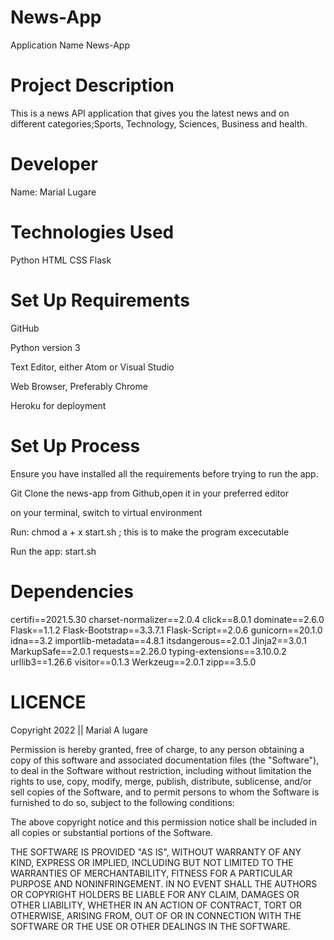 # News-App
Application Name
News-App

# Project Description
This is a news API application that gives you the latest news and on different categories;Sports, Technology, Sciences, Business and health.

# Developer
Name: Marial Lugare 

# Technologies Used
Python
HTML
CSS
Flask
# Set Up Requirements
GitHub

Python version 3

Text Editor, either Atom or Visual Studio

Web Browser, Preferably Chrome

Heroku for deployment

# Set Up Process
Ensure you have installed all the requirements before trying to run the app.

Git Clone the news-app from Github,open it in your preferred editor

on your terminal, switch to virtual environment

Run: chmod a + x start.sh ; this is to make the program excecutable

Run the app: start.sh

# Dependencies
certifi==2021.5.30
charset-normalizer==2.0.4
click==8.0.1
dominate==2.6.0
Flask==1.1.2
Flask-Bootstrap==3.3.7.1
Flask-Script==2.0.6
gunicorn==20.1.0
idna==3.2
importlib-metadata==4.8.1
itsdangerous==2.0.1
Jinja2==3.0.1
MarkupSafe==2.0.1
requests==2.26.0
typing-extensions==3.10.0.2
urllib3==1.26.6
visitor==0.1.3
Werkzeug==2.0.1
zipp==3.5.0

# LICENCE

Copyright 2022 || Marial A lugare


Permission is hereby granted, free of charge, to any person obtaining a copy of this software and associated documentation files (the "Software"), to deal in the Software without restriction, including without limitation the rights to use, copy, modify, merge, publish, distribute, sublicense, and/or sell copies of the Software, and to permit persons to whom the Software is furnished to do so, subject to the following conditions:


The above copyright notice and this permission notice shall be included in all copies or substantial portions of the Software.


THE SOFTWARE IS PROVIDED "AS IS", WITHOUT WARRANTY OF ANY KIND, EXPRESS OR IMPLIED, INCLUDING BUT NOT LIMITED TO THE WARRANTIES OF MERCHANTABILITY, FITNESS FOR A PARTICULAR PURPOSE AND NONINFRINGEMENT. IN NO EVENT SHALL THE AUTHORS OR COPYRIGHT HOLDERS BE LIABLE FOR ANY CLAIM, DAMAGES OR OTHER LIABILITY, WHETHER IN AN ACTION OF CONTRACT, TORT OR OTHERWISE, ARISING FROM, OUT OF OR IN CONNECTION WITH THE SOFTWARE OR THE USE OR OTHER DEALINGS IN THE SOFTWARE.
